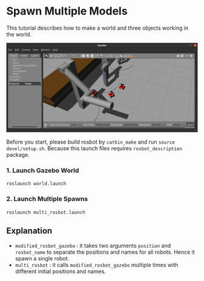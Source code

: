 # Spawn Multiple Models

This tutorial describes how to make a world and three objects working in the world. 

<img src="../../asset/multi_spawn.png" width=600px>

Before you start, please build rosbot by `catkin_make` and run `source devel/setup.sh`. Because this launch files requires `rosbot_description` package. 


### 1. Launch Gazebo World
```
roslaunch world.launch 
```


### 2. Launch Multiple Spawns 

``` 
roslaunch multi_rosbot.launch
```


## Explanation 

* `modified_rosbot_gazebo` : it takes two arguments `position` and `rosbot_name` to separate the positions and names for all robots. Hence it spawn a single robot. 
* `multi_rosbot` : it calls `modified_rosbot_gazebo` multiple times with different initial positions and names. 








